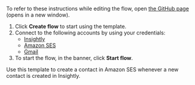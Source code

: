 To refer to these instructions while editing the flow, open [the GitHub page](https://github.com/ot4i/app-connect-templates/tree/master/resources/markdown/Create%20a%20contact%20in%20Amazon%20SES%20whenever%20a%20new%20contact%20is%20created%20in%20Insightly_instructions.md) (opens in a new window).

1. Click **Create flow** to start using the template.
2. Connect to the following accounts by using your credentials:
   - [Insightly](https://www.ibm.com/docs/en/app-connect/containers_cd?topic=apps-insightly)
   - [Amazon SES](https://www.ibm.com/docs/en/app-connect/containers_cd?topic=apps-amazon-ses)
   - [Gmail](https://www.ibm.com/docs/en/app-connect/containers_cd?topic=apps-gmail)
3. To start the flow, in the banner, click **Start flow**.
  
Use this template to create a contact in Amazon SES whenever a new contact is created in Insightly. 
